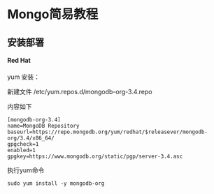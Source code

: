 # Mongo简易教程

## 安装部署

#### Red Hat

yum 安装：

新建文件 /etc/yum.repos.d/mongodb-org-3.4.repo

内容如下
```
[mongodb-org-3.4]
name=MongoDB Repository
baseurl=https://repo.mongodb.org/yum/redhat/$releasever/mongodb-org/3.4/x86_64/
gpgcheck=1
enabled=1
gpgkey=https://www.mongodb.org/static/pgp/server-3.4.asc

```

执行yum命令
```
sudo yum install -y mongodb-org
```

